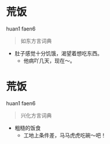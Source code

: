 # 荒饭
huan1 faen6
> 如东方言词典
- 肚子感觉十分饥饿，渴望着想吃东西。
  - 他病吖几天，现在～。

# 荒饭
huan1 faen6
> 兴化方言词典
- 粗糙的饭食
  - 工地上条件差，马马虎虎吃碗～吧！
